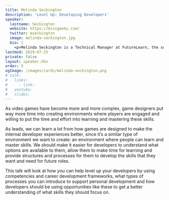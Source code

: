 ```yaml
---
title: Melinda Seckington
description: 'Level Up: Developing Developers'
speaker:
  lastname: Seckington
  website: https://missgeeky.com/
  twitter: mseckington
  image: melinda-seckington.jpg
  bio: |
    <p>Melinda Seckington is a Technical Manager at FutureLearn, the social learning platform offering free and paid-for online courses and degrees from leading universities and organisations worldwide. She speaks at international technology conferences and writes for MissGeeky, a blog about all things geeky and girly. When she’s not busy with events or blogging, you can find Melinda curled up on her couch with a good book or video game.</p>
lastmod: 2019-07-25
private: false
layout: speaker.hbs
order: 5
ogImage: /images/cards/melinda-seckington.png
# talk:
#   links:
#     - link:
#   youtube:
#   slides:
---
```


As video games have become more and more complex, game designers put way more time into creating environments where players are engaged and willing to put the time and effort into learning and mastering these skills.

As leads, we can learn a lot from how games are designed to make the internal developer experiences better, since it’s a similar type of environment we want to create: an environment where people can learn and master skills. We should make it easier for developers to understand what options are available to them, allow them to make time for learning and provide structures and processes for them to develop the skills that they want and need for future roles.

This talk will look at how you can help level up your developers by using competencies and career development frameworks, what types of processes you can introduce to support personal development and how developers should be using opportunities like these to get a better understanding of what skills they should focus on.
